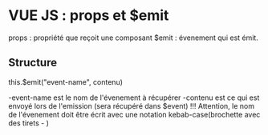 # VUE JS : props et $emit

props : propriété que reçoit une composant
$emit : évenement qui est émit.

## Structure

this.$emit("event-name", contenu)

-event-name est le nom de l'évenement à récupérer
-contenu est ce qui est envoyé lors de l'emission (sera récupéré dans $event)
!!! Attention, le nom de l'évenement doit être écrit avec une notation kebab-case(brochette avec des tirets - )
